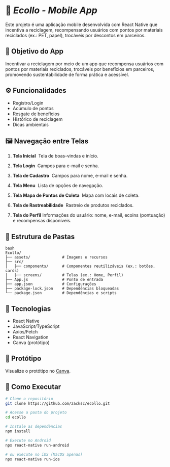 # 🌱 *Ecollo - Mobile App*

Este projeto é uma aplicação mobile desenvolvida com React Native que incentiva a reciclagem, recompensando usuários com pontos por materiais reciclados (ex.: PET, papel), trocáveis por descontos em parceiros.

## 🎯 Objetivo do App

Incentivar a reciclagem por meio de um app que recompensa usuários com pontos por materiais reciclados, trocáveis por benefícios em parceiros, promovendo sustentabilidade de forma prática e acessível.

## ⚙️ Funcionalidades

* Registro/Login
* Acúmulo de pontos
* Resgate de benefícios
* Histórico de reciclagem
* Dicas ambientais

## 🖼️ Navegação entre Telas

1. **Tela Inicial** 
   Tela de boas-vindas e início.

2. **Tela Login** 
   Campos para e-mail e senha.

3. **Tela de Cadastro** 
   Campos para nome, e-mail e senha.

4. **Tela Menu** 
   Lista de opções de navegação.

5. **Tela Mapa de Pontos de Coleta** 
   Mapa com locais de coleta.

6. **Tela de Rastreabilidade** 
   Rastreio de produtos reciclados.

7. **Tela do Perfil**
   Informações do usuário: nome, e-mail, ecoins (pontuação) e recompensas disponíveis.

## 📂 Estrutura de Pastas


```
bash
Ecollo/
├── assets/              # Imagens e recursos
├── src/
│   ├── components/      # Componentes reutilizáveis (ex.: botões, cards)
│   ├── screens/         # Telas (ex.: Home, Perfil)
├── App.js               # Ponto de entrada
├── app.json             # Configurações
├── package-lock.json    # Dependências bloqueadas
└── package.json         # Dependências e scripts
```

## 🔧 Tecnologias

* React Native
* JavaScript/TypeScript
* Axios/Fetch
* React Navigation
* Canva (protótipo)

## 🧪 Protótipo
Visualize o protótipo no [Canva](https://www.canva.com/design/DAGz2eRvUKk/6yOxhFF_l8D_RWBO3Wgssw/edit?utm_content=DAGz2eRvUKk&utm_campaign=designshare&utm_medium=link2&utm_source=sharebutton).

## 🚀 Como Executar
```bash
# Clone o repositório
git clone https://github.com/zacksc/ecollo.git

# Acesse a pasta do projeto
cd ecollo

# Instale as dependências
npm install

# Execute no Android
npx react-native run-android

# ou execute no iOS (MacOS apenas)
npx react-native run-ios
